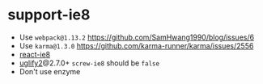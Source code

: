 # support-ie8

- Use `webpack@1.13.2` https://github.com/SamHwang1990/blog/issues/6
- Use `karma@1.3.0` https://github.com/karma-runner/karma/issues/2556
- [react-ie8](https://github.com/xcatliu/react-ie8)
- [uglify2](https://github.com/mishoo/UglifyJS2)@2.7.0+ `screw-ie8` should be `false`
- Don't use enzyme
